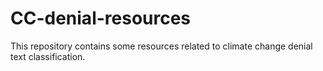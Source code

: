 # CC-denial-resources
This repository contains some resources related to climate change denial text classification.
